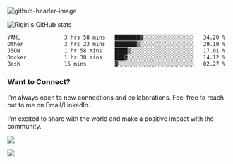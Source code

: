 
![github-header-image](https://github.com/riginoommen/riginoommen/assets/3840244/889cae65-df55-4cda-86cc-bf21bf1f2e96)

![Rigin's GitHub stats](https://github-readme-stats.vercel.app/api?username=riginoommen\&show_icons=true\&show=reviews,discussions_started,discussions_answered,prs_merged,prs_merged_percentage)


<!--START_SECTION:waka-->

```txt
YAML              3 hrs 58 mins   ████████▓░░░░░░░░░░░░░░░░   34.20 %
Other             3 hrs 23 mins   ███████▒░░░░░░░░░░░░░░░░░   29.10 %
JSON              1 hr 58 mins    ████▒░░░░░░░░░░░░░░░░░░░░   17.01 %
Docker            1 hr 38 mins    ███▓░░░░░░░░░░░░░░░░░░░░░   14.12 %
Bash              15 mins         ▓░░░░░░░░░░░░░░░░░░░░░░░░   02.27 %
```

<!--END_SECTION:waka-->

### Want to Connect?

I'm always open to new connections and collaborations. Feel free to reach out to me on Email/LinkedIn.

I'm excited to share with the world and make a positive impact with the community.

![](https://komarev.com/ghpvc/?username=riginoommen)

![](https://hit.yhype.me/github/profile?user_id=3840244)

